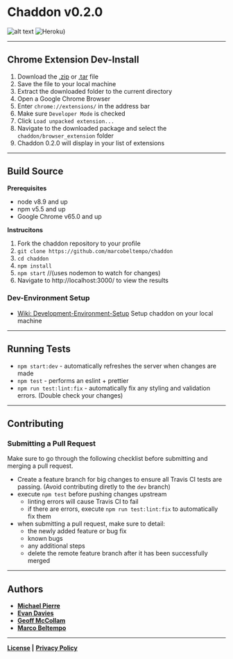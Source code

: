# Chaddon v0.2.0

![alt text](https://travis-ci.com/marcobeltempo/chaddon.svg?token=M3Dz3y61ixyrS7SXSzMF&branch=dev "Travis CI Build Status:Dev Branch")
![Heroku](https://heroku-badge.herokuapp.com/?app=chaddon-dev&style=flat))

---
## Chrome Extension Dev-Install
1. Download the [.zip](https://github.com/marcobeltempo/chaddon/zipball/master) or [.tar](https://github.com/marcobeltempo/chaddon/tarball/master) file
2. Save the file to your local machine
3. Extract the downloaded folder to the current directory
4. Open a Google Chrome Browser
5. Enter `chrome://extensions/` in the address bar
6. Make sure `Developer Mode` is checked
7. Click `Load unpacked extension...`
8. Navigate to the downloaded package and select the `chaddon/browser_extension` folder
9. Chaddon 0.2.0 will display in your list of extensions

---
## Build Source

**Prerequisites**
* node v8.9 and up
* npm v5.5 and up
* Google Chrome v65.0 and up

**Instrucitons**
1.  Fork the chaddon repository to your profile
2. `git clone https://github.com/marcobeltempo/chaddon`
3. `cd chaddon`
4. `npm install`
5. `npm start` //(uses nodemon to watch for changes)
6.  Navigate to http://localhost:3000/ to view the results

### Dev-Environment Setup
* [Wiki: Development-Environment-Setup](https://github.com/marcobeltempo/chaddon/wiki/Development-Environment-Setup)
Setup chaddon on your local machine

---

## Running Tests

* `npm start:dev` - automatically refreshes the server when changes are made
* `npm test` - performs an eslint + prettier
* `npm run test:lint:fix` - automatically fix any styling and validation errors. (Double check your changes)

---
## Contributing

### Submitting a Pull Request

Make sure to go through the following checklist before submitting and merging a pull request.

- Create a feature branch for big changes to ensure all Travis CI tests are passing. (Avoid contributing diretly to the `dev` branch)
- execute `npm test` before pushing changes upstream
  - linting errors will cause Travis CI to fail
  - if there are errors, execute `npm run test:lint:fix` to automatically fix them
- when submitting a pull request, make sure to detail:
  - the newly added feature or bug fix
  - known bugs
  - any additional steps 
  - delete the remote feature branch after it has been successfully merged

---

## Authors

* [**Michael Pierre**](https://github.com/MPierre9)
* [**Evan Davies**](https://github.com/EmdaviesSeneca)
* [**Geoff McCollam**](https://github.com/GeoffMcCollam)
* [**Marco Beltempo**](https://github.com/marcobeltempo)
 
---

**[License](LICENSE) |** 
**[Privacy Policy](PRIVACY)**
